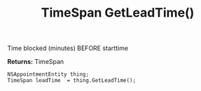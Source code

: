 ﻿---
uid: crmscript_ref_NSAppointmentEntity_GetLeadTime
title: TimeSpan GetLeadTime()
intellisense: NSAppointmentEntity.GetLeadTime
keywords: NSAppointmentEntity, GetLeadTime
so.topic: reference
---

Time blocked (minutes) BEFORE starttime

**Returns:** TimeSpan


```crmscript
NSAppointmentEntity thing;
TimeSpan leadTime  = thing.GetLeadTime();
```


